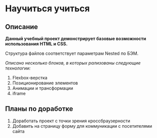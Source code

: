 # Научиться учиться

## Описание
**Данный учебный проект демонстрирует базовые возможности использования HTML и CSS.**


Структура файлов соответствует параметрам Nested по БЭМ.   

*Описано несколько блоков, в которых рализованы следующие технологии:*
1. Flexbox-верстка
2. Позиционирование элементов
3. Анимации и трансформации
4. iframe

## Планы по доработке
1. Доработать проект с точки зрения кроссбраузерности
2. Добавить на страницу форму для коммуникации с посетителями сайта
